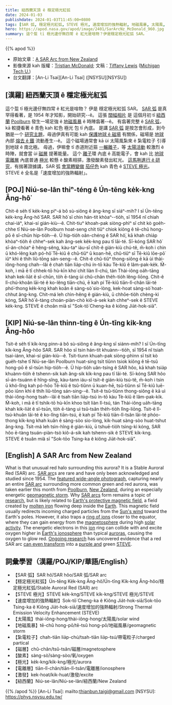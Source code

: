 ```yaml
---
title: 紐西蘭天頂 ê 穩定極光紅弧
date: 2024-01-03
publishdate: 2024-01-03T11:45:00+0800
tags: [SAR 弧, 穩定極光紅弧, STEVE 極光, 速度增加的強熱輻射, 地磁風暴, 太陽風, 紮電粒子, 磁層, 酸素, 電離層, 激發, 紐西蘭]
hero: https://apod.nasa.gov/apod/image/2401/SarArcNz_McDonald_960.jpg
summary: 這个踅 tī 極光邊仔無四常 ê 紅光是啥物？伊是穩定極光紅弧 SAR。
---
```


{{% apod %}}

- 原始文章：[A SAR Arc from New Zealand](https://apod.nasa.gov/apod/ap240103.html)
- 影像來源 kah 版權：[Tristian McDonald](https://www.instagram.com/tristianmcdonaldphotography/); 文稿：[Tiffany Lewis](https://www.mtu.edu/physics/department/faculty/lewis/) ([Michigan Tech U.](https://www.mtu.edu/physics/))
- 台文翻譯：[An-Li Tsai][An-Li Tsai] ([NSYSU][NSYSU])

## [漢羅] 紐西蘭天頂 ê 穩定極光紅弧
這个踅 tī 極光邊仔無四常 ê 紅光是啥物？
伊是 穩定極光紅弧 SAR。
[SAR 弧][SAR arc 1] 是真罕得看著，是 1954 年才知影，開始研究--ê。
這張 [闊幅相片][featured wide-angle photograph] 是 這個月初 tī [紐西蘭][New Zealand] [Poolburn][Poolburn] 發生一場足強 ê [地磁風暴][geomagnetic storm] ê 時陣翕著--ê。
有翕著完整 ê [SAR 弧][SAR arc 2]，kā 較捷看著 ê 青色 kah 紅色 極光 包 tī 內底。
是講 [SAR 弧][SAR arcs] 是按怎會形成，到今猶是一个 [研究主題][research]，毋過伊真有可能 kah [保護地球 ê 磁場][Earth's protective magnetic field] 有關係，磁場是 [地球][Earth] 內部 [熔去 ê 鐵][molten iron] 流動產生--ê。
這个磁場通常會 kā ùi 太陽風紮來 ê 紮電粒子 引導到地球 ê 南北極。
毋過，伊嘛會 tī 赤道附近箍 [一輾離子][ring of ions]，等 [太陽活動][solar activity] 較激烈 ê 時陣，就會當 ùi [磁層][magnetosphere] 提著能量。
這个 [離子][ion]環 內底 ê 高能電子，會 kah 比 [地球電離層][Earth's ionosphere] 內底普通 [極光][auroras] 較懸 ê 酸素相挵，激發酸素發出紅光。
[這馬咧進行 ê 研究][Ongoing research]，有揣著證據講，SAR 弧 [會當轉變做][can even transform] [茄仔色][purple and] kah 青色 ê [STEVE 極光][STEVE]。
STEVE ê 全名是「速度增加的強熱輻射」。

## [POJ] Niú-se-lân thiⁿ-téng ê Ún-tēng ke̍k-kng Âng-hô͘
Chit-ê se̍h tī ke̍k-kng piⁿ-á bô sù-siông ê âng-kng sī siáⁿ-mih?
I sī Ún-tēng ke̍k-kng Âng-hô͘ SAR.
SAR hô͘ sī chin hán-tit khòaⁿ--tio̍h, sī 1954 nî chiah chai-iáⁿ, khai-sí gián-kiù--ê.
Chit-tiuⁿ khoah-pak siòng-phìⁿ sī chit kò goe̍h-chhe tī Niú-se-lân Poolburn hoat-seng chi̍t tiûⁿ chiok kiông ê tē-chû hong-pō ê sî-chūn hip-tio̍h--ê.
Ū hip-tio̍h oân-chéng ê SAR hô͘, kā khah chia̍p khòaⁿ-tio̍h ê chheⁿ-sek kah âng-sek ke̍k-kng pau tī lāi-té.
Sī-kóng SAR hô͘ sī-án-chóaⁿ ē hêng-sêng, kàu-taⁿ iáu-sī chi̍t-ê gián-kiù chú-tê, m̄-koh i chin ū khó-lêng kah pó-hō͘ Tē-kiû ê chû-tiûⁿ ū koan-hē, chû-tiûⁿ sī Tē-kiû lōe-pō͘ iûⁿ khì ê thih liû-tōng sán-seng--ê.
Chit-ê chû-tiûⁿ thong-siông ē kā ùi thài-iông-hong chah--lâi ê chah tiān lia̍p-chú ín-tō kàu Tè-kiû ê lâm-pak-ke̍k.
M̄-koh, i mā ē tī chhek-tō hù-kīn kho͘ chi̍t liàn lî-chú, tán Thài-iông oa̍h-tāng khah kek-lia̍t ê sî-chūn, to̍h ē-tàng ùi chû-chân the̍h-tio̍h lêng-liōng.
Chit-ê lî-chú-khoân lāi-té ê ko-lêng tiān-chú, ē kah pí Tē-kiû tiān-lî-chân lāi-té phó͘-thong ke̍k-kng khah koân ê sàng-sò͘ sio-lòng, kek-hoat sàng-sò͘ hoat-chhut âng-kng.
Chit-má leh chìn-hêng ê gián-kiù, ū chhōe-tio̍h chèng-kì kóng, SAR hô͘ ē-tàng choán-piàn-chò kiô-á-sek kah chheⁿ-sek ê STEVE ke̍k-kng.
STEVE ê choân miâ sī "Sok-tō͘ Cheng-ka ê kiông Jia̍t-hok-siā".

## [KIP] Niú-se-lân thinn-tíng ê Ún-tīng ki̍k-kng Âng-hôo
Tsit-ê se̍h tī ki̍k-kng pinn-á bô sù-siông ê âng-kng sī siánn-mih?
I sī Ún-tīng ki̍k-kng Âng-hôo SAR.
SAR hôo sī tsin hán-tit khuànn--tio̍h, sī 1954 nî tsiah tsai-iánn, khai-sí gián-kiù--ê.
Tsit-tiunn khuah-pak siòng-phìnn sī tsit kò gue̍h-tshe tī Niú-se-lân Poolburn huat-sing tsi̍t tiûnn tsiok kiông ê tē-tsû hong-pō ê sî-tsūn hip-tio̍h--ê.
Ū hip-tio̍h uân-tsíng ê SAR hôo, kā khah tsia̍p khuànn-tio̍h ê tshenn-sik kah âng-sik ki̍k-kng pau tī lāi-té.
Sī-kóng SAR hôo sī-án-tsuánn ē hîng-sîng, kàu-tann iáu-sī tsi̍t-ê gián-kiù tsú-tê, m̄-koh i tsin ū khó-lîng kah pó-hōo Tē-kiû ê tsû-tiûnn ū kuan-hē, tsû-tiûnn sī Tē-kiû luē-pōo iûnn khì ê thih liû-tōng sán-sing--ê.
Tsit-ê tsû-tiûnn thong-siông ē kā uì thài-iông-hong tsah--lâi ê tsah tiān lia̍p-tsú ín-tō kàu Tè-kiû ê lâm-pak-ki̍k.
M̄-koh, i mā ē tī tshik-tō hù-kīn khoo tsi̍t liàn lî-tsú, tán Thài-iông ua̍h-tāng khah kik-lia̍t ê sî-tsūn, to̍h ē-tàng uì tsû-tsân the̍h-tio̍h lîng-liōng.
Tsit-ê lî-tsú-khuân lāi-té ê ko-lîng tiān-tsú, ē kah pí Tē-kiû tiān-lî-tsân lāi-té phóo-thong ki̍k-kng khah kuân ê sàng-sòo sio-lòng, kik-huat sàng-sòo huat-tshut âng-kng.
Tsit-má leh tsìn-hîng ê gián-kiù, ū tshuē-tio̍h tsìng-kì kóng, SAR hôo ē-tàng tsuán-piàn-tsò kiô-á-sik kah tshenn-sik ê STEVE ki̍k-kng.
STEVE ê tsuân miâ sī "Sok-tōo Tsing-ka ê kiông Jia̍t-hok-siā".

## [English] A SAR Arc from New Zealand
What is that unusual red halo surrounding this aurora?
It is a Stable Auroral Red (SAR) arc.
[SAR arc][SAR arc 1]s are rare and have only been acknowledged and studied since 1954.
The [featured wide-angle photograph][featured wide-angle photograph], capturing nearly an entire [SAR arc][SAR arc 2] surrounding more common green and red aurora, was taken earlier this month from [Poolburn][Poolburn], [New Zealand][New Zealand], during an especially energetic [geomagnetic storm][geomagnetic storm].
Why [SAR arcs][SAR arcs] form remains a topic of [research][research], but is likely related to [Earth's protective magnetic field][Earth's protective magnetic field], a field created by [molten iron][molten iron] flowing deep inside the [Earth][Earth].
This magnetic field usually redirects incoming charged particles from the [Sun's wind][Sun's wind] toward the Earth's poles.
However, it also traps a [ring of ions][ring of ions] closer to the equator, where they can gain energy from the [magnetosphere][magnetosphere] during high [solar activity][solar activity].
The energetic electrons in this [ion][ion] ring can collide with and excite oxygen higher in [Earth's ionosphere][Earth's ionosphere] than typical [auroras][auroras], causing the oxygen to glow red.
[Ongoing research][Ongoing research] has uncovered evidence that a red SAR arc [can even transform][can even transform] into a [purple and][purple and] green [STEVE][STEVE].

## 詞彙學習（漢羅/POJ/KIP/華語/English）
- 【SAR 弧】SAR hô͘/SAR hôo/SAR 弧/SAR arc
- 【穩定極光紅弧】Ún-tēng Ke̍k-kng Âng-hô͘/Ún-tīng Ki̍k-kng Âng-hôo/穩定極光紅弧/Stable Auroral Red (SAR) arc
- 【STEVE 極光】STEVE ke̍k-kng/STEVE ki̍k-kng/STEVE 極光/STEVE
- 【速度增加的強熱輻射】Sok-tō͘ Cheng-ka ê Kiông Jia̍t-hok-siā/Sok-tōo Tsing-ka ê Kiông Jia̍t-hok-siā/速度增加的強熱輻射/Strong Thermal Emission Velocity Enhancement (STEVE)
- 【太陽風】thài-iông-hong/thài-iông-hong/太陽風/solar wind
- 【地磁風暴】tē-chû hong-pō/tē-tsû hong-pō/地磁風暴/geomagnetic storm
- 【紮電粒子】chah-tiān lia̍p-chú/tsah-tiān lia̍p-tsú/帶電粒子/charged partical
- 【磁層】chû-chân/tsû-tsân/磁層/magnetosphere
- 【酸素】sàng-sò͘/sàng-sòo/氧/oxygen
- 【極光】ke̍k-kng/ki̍k-kng/極光/aurora
- 【電離層】tiān-lî-chân/tiān-lî-tsân/電離層/ionosphere
- 【激發】kek-hoat/kik-huat/激發/excite
- 【紐西蘭】Niú-se-lân/Niú-se-lân/紐西蘭/New Zealand

{{% /apod %}}
[An-Li Tsai]: mailto:thianbun.taigi@gmail.com
[NSYSU]: https://phys.nsysu.edu.tw/

[copyright]: https://apod.nasa.gov/apod/fap/lib/about_apod.html#srapply
[License]: https://creativecommons.org/licenses/by/3.0/

[SAR arc 1]:https://www.windows2universe.org/glossary/aurora_SARARC.html
[featured wide-angle photograph]:https://www.instagram.com/p/C0e1DEXPQzR/
[SAR arc 2]:https://apod.nasa.gov/apod/ap231111.html
[Poolburn]:https://youtu.be/DLxQsUAXKag
[New Zealand]:https://en.wikipedia.org/wiki/New_Zealand
[geomagnetic storm]:https://en.wikipedia.org/wiki/Geomagnetic_storm
[SAR arcs]:https://spaceweatherarchive.com/2021/11/22/3308/
[research]:https://agupubs.onlinelibrary.wiley.com/doi/full/10.1002/2015JA021722
[Earth's protective magnetic field]:https://science.nasa.gov/science-research/planetary-science/earths-magnetosphere/
[molten iron]:https://physics.stackexchange.com/questions/385388/even-if-molten-iron-is-ionized-spins-how-does-it-make-a-mag-field
[Earth]:https://spaceplace.nasa.gov/menu/earth/
[Sun's wind]:https://apod.nasa.gov/apod/ap000318.html
[ring of ions]:https://en.wikipedia.org/wiki/Ring_current
[magnetosphere]:https://science.nasa.gov/heliophysics/focus-areas/magnetosphere-ionosphere/
[solar activity]:https://apod.nasa.gov/apod/ap160731.html
[ion]:https://en.wikipedia.org/wiki/Ion
[Earth's ionosphere]:https://science.nasa.gov/earth/10-things-to-know-about-the-ionosphere/
[auroras]:https://apod.nasa.gov/apod/ap230730.html
[Ongoing research]:https://agupubs.onlinelibrary.wiley.com/doi/full/10.1029/2022GL101205
[can even transform]:https://allthingslearning.files.wordpress.com/2011/10/dogs_surprised.jpg
[purple and]:https://apod.nasa.gov/apod/ap230927.html
[STEVE]:https://eos.org/research-spotlights/from-sar-arc-to-steve-an-atmospheric-evolution
